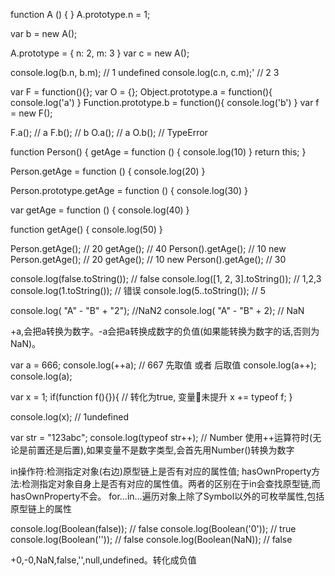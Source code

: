 function A () {
}
A.prototype.n = 1;

var b = new A();

A.prototype = {
    n: 2,
    m: 3
}
var c = new A();

console.log(b.n, b.m); // 1 undefined
console.log(c.n, c.m);' // 2 3


var F = function(){};
var O = {};
Object.prototype.a = function(){
    console.log('a')
}
Function.prototype.b = function(){
    console.log('b')
}
var f = new F();

F.a();  // a
F.b();  // b
O.a(); //  a
O.b(); // TypeError


function Person() {
    getAge = function () {
        console.log(10)
    }
    return this;
}

Person.getAge = function () {
    console.log(20)
}

Person.prototype.getAge = function () {
    console.log(30)
}

var getAge = function () {
    console.log(40)
}

function getAge() {
    console.log(50)
}


Person.getAge(); // 20
getAge(); // 40
Person().getAge(); // 10
new Person.getAge(); // 20
getAge(); // 10
new Person().getAge(); // 30

console.log(false.toString()); // false
console.log([1, 2, 3].toString()); // 1,2,3
console.log(1.toString());  // 错误
console.log(5..toString()); // 5


console.log( "A" - "B" + "2"); //NaN2
console.log( "A" - "B" + 2);  // NaN

+a,会把a转换为数字。-a会把a转换成数字的负值(如果能转换为数字的话,否则为NaN)。

var a = 666;
console.log(++a); // 667 先取值 或者 后取值
console.log(a++);
console.log(a);

var x = 1;
if(function f(){}){ // 转化为true, 变量未提升
    x += typeof f;
}
 
console.log(x); // 1undefined

var str = "123abc";
console.log(typeof str++); // Number 使用++运算符时(无论是前置还是后置),如果变量不是数字类型,会首先用Number()转换为数字

in操作符:检测指定对象(右边)原型链上是否有对应的属性值; hasOwnProperty方法:检测指定对象自身上是否有对应的属性值。两者的区别在于in会查找原型链,而hasOwnProperty不会。
for...in...遍历对象上除了Symbol以外的可枚举属性,包括原型链上的属性


console.log(Boolean(false)); // false
console.log(Boolean('0')); // true
console.log(Boolean('')); // false
console.log(Boolean(NaN)); // false

+0,-0,NaN,false,'',null,undefined。转化成负值